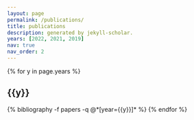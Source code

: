 ```yaml
---
layout: page
permalink: /publications/
title: publications
description: generated by jekyll-scholar.
years: [2022, 2021, 2019]
nav: true
nav_order: 2
---
```


<div class="publications">

{% for y in page.years %}
  <h2 class="year">{{y}}</h2>
  {% bibliography -f papers -q @*[year={{y}}]* %}
{% endfor %}

</div>
